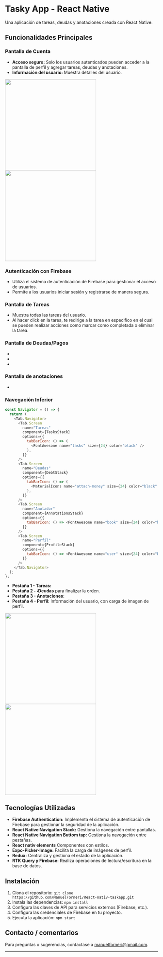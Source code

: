 # Tasky App - React Native

Una aplicación de tareas, deudas y anotaciones creada con React Native.

## Funcionalidades Principales

### Pantalla de Cuenta

- **Acceso seguro:** Solo los usuarios autenticados pueden acceder a la pantalla de perfil y agregar tareas, deudas y anotaciones.
- **Información del usuario:** Muestra detalles del usuario.

<img src="./assets/screenshots/" width="300" >
<img src="./screenshot/Screenshot_1705910424.png" width="300" >

### Autenticación con Firebase

- Utiliza el sistema de autenticación de Firebase para gestionar el acceso de usuarios.
- Permite a los usuarios iniciar sesión y registrarse de manera segura.

### Pantalla de Tareas

- Muestra todas las tareas del usuario.
- Al hacer click en la tarea, te redirige a la tarea en especifico en el cual se pueden realizar acciones como marcar como completada o eliminar la tarea.

### Pantalla de Deudas/Pagos

-
-
-

### Pantalla de anotaciones

-

### Navegación Inferior

```javascript
const Navigator = () => {
  return (
    <Tab.Navigator>
      <Tab.Screen
        name="Tareas"
        component={TasksStack}
        options={{
          tabBarIcon: () => (
            <FontAwesome name="tasks" size={24} color="black" />
          ),
        }}
      />
      <Tab.Screen
        name="Deudas"
        component={DebtStack}
        options={{
          tabBarIcon: () => (
            <MaterialIcons name="attach-money" size={24} color="black" />
          ),
        }}
      />
      <Tab.Screen
        name="Anotador"
        component={AnnotationsStack}
        options={{
          tabBarIcon: () => <FontAwesome name="book" size={24} color="black" />,
        }}
      />
      <Tab.Screen
        name="Perfil"
        component={ProfileStack}
        options={{
          tabBarIcon: () => <FontAwesome name="user" size={24} color="black" />,
        }}
      />
    </Tab.Navigator>
  );
};
```

- **Pestaña 1 - Tareas:**
- **Pestaña 2 - :Deudas** para finalizar la orden.
- **Pestaña 3 - Anotaciones:**
- **Pestaña 4 - Perfil:** Información del usuario, con carga de imagen de perfil.

<img src="./screenshot/Screenshot_1705910459.png" width="300" >
<img src="./screenshot/Screenshot_1705910463.png" width="300" >

## Tecnologías Utilizadas

- **Firebase Authentication:** Implementa el sistema de autenticación de Firebase para gestionar la seguridad de la aplicación.
- **React Native Navigation Stack:** Gestiona la navegación entre pantallas.
- **React Native Navigation Buttom tap:** Gestiona la navegación entre pestañas.
- **React nativ elements** Componentes con estilos.
- **Expo-Picker-Image:** Facilita la carga de imágenes de perfil.
- **Redux:** Centraliza y gestiona el estado de la aplicación.
- **RTK Query y Firebase:** Realiza operaciones de lectura/escritura en la base de datos.

## Instalación

1. Clona el repositorio: `git clone https://github.com/ManuelForneri/React-nativ-taskapp.git`
2. Instala las dependencias: `npm install`
3. Configura las claves de API para servicios externos (Firebase, etc.).
4. Configura las credenciales de Firebase en tu proyecto.
5. Ejecuta la aplicación: `npm start`

## Contacto / comentarios

Para preguntas o sugerencias, contactase a manuelforneri@gmail.com.

---
